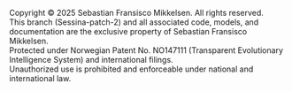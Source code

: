 Copyright © 2025 Sebastian Fransisco Mikkelsen. All rights reserved.  
This branch (Sessina-patch-2) and all associated code, models, and documentation are the exclusive property of Sebastian Fransisco Mikkelsen.  
Protected under Norwegian Patent No. NO147111 (Transparent Evolutionary Intelligence System) and international filings.  
Unauthorized use is prohibited and enforceable under national and international law.
